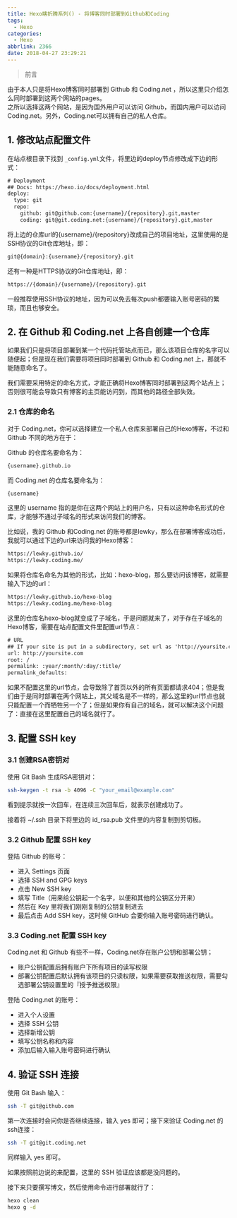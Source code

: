 ```yaml
---
title: Hexo瞎折腾系列() - 将博客同时部署到Github和Coding
tags:
  - Hexo
categories:
  - Hexo
abbrlink: 2366
date: 2018-04-27 23:29:21
---
```

> 前言

由于本人只是将Hexo博客同时部署到 Github 和 Coding.net ，所以这里只介绍怎么同时部署到这两个网站的pages。  
之所以选择这两个网站，是因为国外用户可以访问 Github，而国内用户可以访问 Coding.net。另外，Coding.net可以拥有自己的私人仓库。

## 1. 修改站点配置文件

在站点根目录下找到 `_config.yml`文件，将里边的deploy节点修改成下边的形式：
<!-- more -->
```html
# Deployment
## Docs: https://hexo.io/docs/deployment.html
deploy:
  type: git
  repo:
    github: git@github.com:{username}/{repository}.git,master
    coding: git@git.coding.net:{username}/{repository}.git,master
```

将上边的仓库url的{username}/{repository}改成自己的项目地址，这里使用的是SSH协议的Git仓库地址，即：

```html
git@{domain}:{username}/{repository}.git
```

还有一种是HTTPS协议的Git仓库地址，即：

```html
https://{domain}/{username}/{repository}.git
```

一般推荐使用SSH协议的地址，因为可以免去每次push都要输入账号密码的繁琐，而且也够安全。

## 2. 在 Github 和 Coding.net 上各自创建一个仓库

如果我们只是将项目部署到某一个代码托管站点而已，那么该项目仓库的名字可以随便起；但是现在我们需要将项目同时部署到 Github 和 Coding.net 上，那就不能随意命名了。  

我们需要采用特定的命名方式，才能正确将Hexo博客同时部署到这两个站点上；否则很可能会导致只有博客的主页能访问到，而其他的路径全部失效。

### 2.1 仓库的命名

对于 Coding.net，你可以选择建立一个私人仓库来部署自己的Hexo博客，不过和 Github 不同的地方在于：

Github 的仓库名要命名为：

```html
{username}.github.io
```

而 Coding.net 的仓库名要命名为：

```html
{username}
```

这里的 username 指的是你在这两个网站上的用户名，只有以这种命名形式的仓库，才能够不通过子域名的形式来访问我们的博客。

比如说，我的 Github 和Coding.net 的账号都是lewky，那么在部署博客成功后，我就可以通过下边的url来访问我的Hexo博客：

```html
https://lewky.github.io/
https://lewky.coding.me/
```

如果将仓库名命名为其他的形式，比如：hexo-blog，那么要访问该博客，就需要输入下边的url：

```html
https://lewky.github.io/hexo-blog
https://lewky.coding.me/hexo-blog
```

这里的仓库名hexo-blog就变成了子域名，于是问题就来了，对于存在子域名的Hexo博客，需要在站点配置文件里配置url节点：

```html
# URL
## If your site is put in a subdirectory, set url as 'http://yoursite.com/child' and root as '/child/'
url: http://yoursite.com
root: /
permalink: :year/:month/:day/:title/
permalink_defaults:
```

如果不配置这里的url节点，会导致除了首页以外的所有页面都请求404；但是我们由于是同时部署在两个网站上，其父域名是不一样的，那么这里的url节点也就只能配置一个而牺牲另一个了；但是如果你有自己的域名，就可以解决这个问题了：直接在这里配置自己的域名就行了。

## 3. 配置 SSH key

### 3.1 创建RSA密钥对

使用 Git Bash 生成RSA密钥对：

```bash
ssh-keygen -t rsa -b 4096 -C "your_email@example.com"
```

看到提示就按一次回车，在连续三次回车后，就表示创建成功了。

接着将 ~/.ssh 目录下将里边的 id_rsa.pub 文件里的内容复制到剪切板。

### 3.2 Github 配置 SSH key

登陆 Github 的账号：
* 进入 Settings 页面
* 选择 SSH and GPG keys
* 点击 New SSH key
* 填写 Title（用来给公钥起一个名字，以便和其他的公钥区分开来）
* 然后在 Key 里将我们刚刚复制的公钥复制进去
* 最后点击 Add SSH key，这时候 GitHub 会要你输入账号密码进行确认。

### 3.3 Coding.net 配置 SSH key

Coding.net 和 Github 有些不一样，Coding.net存在账户公钥和部署公钥；
* 账户公钥配置后拥有账户下所有项目的读写权限
* 部署公钥配置后默认拥有该项目的只读权限，如果需要获取推送权限，需要勾选部署公钥设置里的『授予推送权限』

登陆 Coding.net 的账号：
* 进入个人设置
* 选择 SSH 公钥
* 选择新增公钥
* 填写公钥名称和内容
* 添加后输入输入账号密码进行确认

## 4. 验证 SSH 连接

使用 Git Bash 输入：

```bash
ssh -T git@github.com
```

第一次连接时会问你是否继续连接，输入 yes 即可；接下来验证 Coding.net 的ssh连接：

```bash
ssh -T git@git.coding.net
```

同样输入 yes 即可。

如果按照前边说的来配置，这里的 SSH 验证应该都是没问题的。

接下来只要撰写博文，然后使用命令进行部署就行了：

```bash
hexo clean
hexo g -d
```